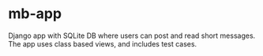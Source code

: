 # mb-app

Django app with SQLite DB where users can post and read short messages. The app uses class based views, and includes test cases.
